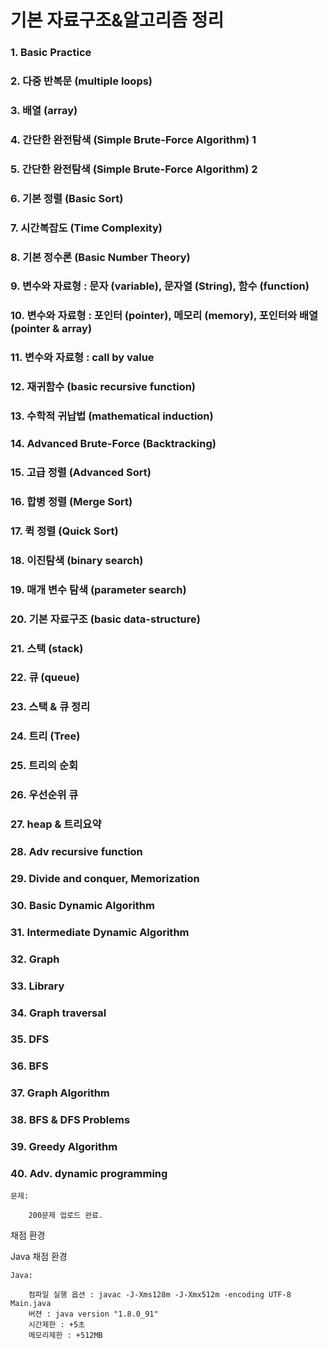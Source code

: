 # 기본 자료구조&알고리즘 정리

### 1. Basic Practice
### 2. 다중 반복문 (multiple loops)
### 3. 배열 (array)
### 4. 간단한 완전탐색 (Simple Brute-Force Algorithm) 1
### 5. 간단한 완전탐색 (Simple Brute-Force Algorithm) 2
### 6. 기본 정렬 (Basic Sort)
### 7. 시간복잡도 (Time Complexity)
### 8. 기본 정수론 (Basic Number Theory)
### 9. 변수와 자료형 : 문자 (variable), 문자열 (String), 함수 (function)                   
### 10. 변수와 자료형 : 포인터 (pointer), 메모리 (memory), 포인터와 배열 (pointer & array)
### 11. 변수와 자료형 : call by value
### 12. 재귀함수 (basic recursive function)
### 13. 수학적 귀납법 (mathematical induction)
### 14. Advanced Brute-Force (Backtracking)
### 15. 고급 정렬 (Advanced Sort)
### 16. 합병 정렬 (Merge Sort)
### 17. 퀵 정렬 (Quick Sort)
### 18. 이진탐색 (binary search)
### 19. 매개 변수 탐색 (parameter search)
### 20. 기본 자료구조 (basic data-structure)
### 21. 스택 (stack)
### 22. 큐 (queue)
### 23. 스택 & 큐 정리
### 24. 트리 (Tree)
### 25. 트리의 순회
### 26. 우선순위 큐
### 27. heap & 트리요약
### 28. Adv recursive function
### 29. Divide and conquer, Memorization
### 30. Basic Dynamic Algorithm
### 31. Intermediate Dynamic Algorithm
### 32. Graph
### 33. Library
### 34. Graph traversal
### 35. DFS
### 36. BFS
### 37. Graph Algorithm
### 38. BFS & DFS Problems
### 39. Greedy Algorithm
### 40. Adv. dynamic programming


    문제:

        200문제 업로드 완료.

채점 환경

Java 채점 환경

    Java:

        컴파일 실행 옵션 : javac -J-Xms128m -J-Xmx512m -encoding UTF-8 Main.java
        버젼 : java version "1.8.0_91"
        시간제한 : +5초
        메모리제한 : +512MB
